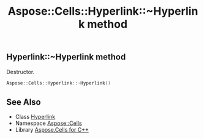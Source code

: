 ﻿---
title: Aspose::Cells::Hyperlink::~Hyperlink method
linktitle: ~Hyperlink
second_title: Aspose.Cells for C++ API Reference
description: 'Aspose::Cells::Hyperlink::~Hyperlink method. Destructor in C++.'
type: docs
weight: 200
url: /cpp/aspose.cells/hyperlink/~hyperlink/
---
## Hyperlink::~Hyperlink method


Destructor.

```cpp
Aspose::Cells::Hyperlink::~Hyperlink()
```

## See Also

* Class [Hyperlink](../)
* Namespace [Aspose::Cells](../../)
* Library [Aspose.Cells for C++](../../../)
